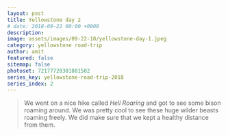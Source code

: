 ```yaml
---
layout: post
title: Yellowstone day 2
# date: 2018-09-22 00:00 +0000
description:
image: assets/images/09-22-18/yellowstone-day-1.jpeg
category: yellowstone road-trip
author: amit
featured: false
sitemap: false
photoset: 72177720301881502
series_key: yellowstone-road-trip-2018
series_index: 2
---
```


>We went on a nice hike called *Hell Roaring* and got to see some bison roaming around. We was pretty cool to see these huge wilder beasts roaming freely. We did make sure that we kept a healthy distance from them.